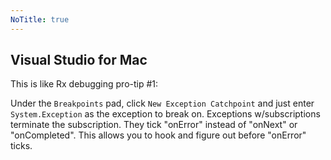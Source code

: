 ```yaml
---
NoTitle: true
---
```

## Visual Studio for Mac

This is like Rx debugging pro-tip #1:

Under the `Breakpoints` pad, click `New Exception Catchpoint` and just enter `System.Exception` as the exception to break on. Exceptions w/subscriptions terminate the subscription. They tick "onError" instead of "onNext" or "onCompleted". This allows you to hook and figure out before "onError" ticks.
